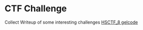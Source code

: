 # CTF Challenge
Collect Writeup of some interesting challenges 
[HSCTF_8 gelcode](https://github.com/mito753/CTF/tree/main/2021/HSCTF_8/Pwn_gelcode)
